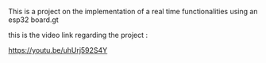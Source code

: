 This is a project on the implementation of a real time functionalities using an esp32 board.gt


this is the video link regarding the project :

https://youtu.be/uhUrj592S4Y
